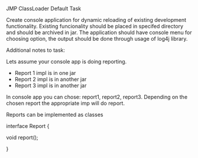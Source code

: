JMP ClassLoader Default Task

Create console application for dynamic reloading of existing development functionality. Existing funcionality should be placed in specifed directory and should be archived in jar. The application should have console menu for choosing option, the output should be done through usage of log4j library. 

Additional notes to task:

Lets assume your console app is doing reporting.
- Report 1 impl is in one jar
- Report 2 impl is in another jar
- Report 3 impl is in another jar

In console app you can chose: report1, report2, report3. Depending on the chosen report the appropriate imp will do report.

Reports can be implemented as classes 

interface Report {

   void report();

}
